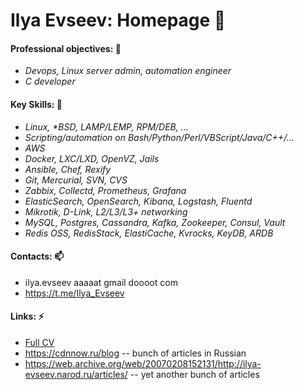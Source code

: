 # Ilya Evseev: Homepage 👋

#### Professional objectives: 🔭

* _Devops, Linux server admin, automation engineer_
* _C developer_

#### Key Skills: 👯

* _Linux, *BSD, LAMP/LEMP, RPM/DEB, ..._
* _Scripting/automation on Bash/Python/Perl/VBScript/Java/C++/..._
* _AWS_
* _Docker, LXC/LXD, OpenVZ, Jails_
* _Ansible, Chef, Rexify_
* _Git, Mercurial, SVN, CVS_
* _Zabbix, Collectd, Prometheus, Grafana_
* _ElasticSearch, OpenSearch, Kibana, Logstash, Fluentd_
* _Mikrotik, D-Link, L2/L3/L3+ networking_
* _MySQL, Postgres, Cassandra, Kafka, Zookeeper, Consul, Vault_
* _Redis OSS, RedisStack, ElastiCache, Kvrocks, KeyDB, ARDB_

#### Contacts: 📫

* ilya.evseev aaaaat gmail doooot com
* https://t.me/Ilya_Evseev

#### Links: ⚡

* [Full CV](https://docs.google.com/document/d/17exRie_rhAUX2y6lYHmpJ3wifQjFa2iR23Ai8s95XE8/edit?usp=sharing)
* https://cdnnow.ru/blog -- bunch of articles in Russian
* https://web.archive.org/web/20070208152131/http://ilya-evseev.narod.ru/articles/ -- yet another bunch of articles

<!--
**ilyaevseev/ilyaevseev** is a ✨ _special_ ✨ repository because its `README.md` (this file) appears on your GitHub profile.

Here are some ideas to get you started:

- 🔭 I’m currently working on ...
- 🌱 I’m currently learning ...
- 👯 I’m looking to collaborate on ...
- 🤔 I’m looking for help with ...
- 💬 Ask me about ...
- 📫 How to reach me: ...
- 😄 Pronouns: ...
- ⚡ Fun fact: ...
-->
